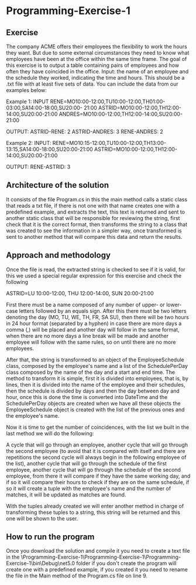 # Programming-Exercise-1
## Exercise
The company ACME offers their employees the flexibility to work the hours they want. But due to some external circumstances they need to know what employees have been at the office within the same time frame.
The goal of this exercise is to output a table containing pairs of employees and how often they have coincided in the office.
Input: the name of an employee and the schedule they worked, indicating the time and hours. This should be a .txt file with at least five sets of data. You can include the data from our examples below:

Example 1:
INPUT
RENE=MO10:00-12:00,TU10:00-12:00,TH01:00-03:00,SA14:00-18:00,SU20:00- 21:00
ASTRID=MO10:00-12:00,TH12:00-14:00,SU20:00-21:00
ANDRES=MO10:00-12:00,TH12:00-14:00,SU20:00-21:00

OUTPUT:
ASTRID-RENE: 2
ASTRID-ANDRES: 3
RENE-ANDRES: 2

Example 2:
INPUT:
RENE=MO10:15-12:00,TU10:00-12:00,TH13:00-13:15,SA14:00-18:00,SU20:00-21:00
ASTRID=MO10:00-12:00,TH12:00-14:00,SU20:00-21:00

OUTPUT:
RENE-ASTRID: 3

## Architecture of the solution
It consists of the file Program.cs in this the main method calls a static class that reads a txt file, if there is not one with that name creates one with a predefined example, and extracts the text, this text is returned and sent to another static class that will be responsible for reviewing the string, first check that it is the correct format, then transforms the string to a class that was created to see the information in a simpler way, once transformed is sent to another method that will compare this data and return the results.


## Approach and methodology
Once the file is read, the extracted string is checked to see if it is valid, for this we used a special regular expression for this exercise and check the following

ASTRID=LU 10:00-12:00, THU 12:00-14:00, SUN 20:00-21:00

First there must be a name composed of any number of upper- or lower-case letters followed by an equals sign. After this there must be two letters denoting the day (MO, TU, WE, TH, FR, SA SU), then there will be two hours in 24 hour format (separated by a hyphen) in case there are more days a comma (,) will be placed and another day will follow in the same format, when there are no more days a line break will be made and another employee will follow with the same rules, so on until there are no more employees.

After that, the string is transformed to an object of the EmployeeSchedule class, composed by the employee's name and a list of the SchedulePerDay class composed by the name of the day and a start and end time. The method to transform it is simple, first it is divided into employees, that is, by lines, then it is divided into the name of the employee and their schedules, then the schedule is divided by days and then the day between day and hour, once this is done the time is converted into DateTime and the SchedulePerDay objects are created when we have all these objects the EmployeeSchedule object is created with the list of the previous ones and the employee's name.

Now it is time to get the number of coincidences, with the list we built in the last method we will do the following:

A cycle that will go through an employee, another cycle that will go through the second employee (to avoid that it is compared with itself and there are repetitions the second cycle will always begin in the following employee of the list), another cycle that will go through the schedule of the first employee, another cycle that will go through the schedule of the second employee, from there it will compare if they have the same working day, and if so it will compare their hours to check if they are on the same schedule, if so it will create a tuple with the employee's name and the number of matches, it will be updated as matches are found.

With the tuples already created we will enter another method in charge of transforming these tuples to a string, this string will be returned and this one will be shown to the user.

## How to run the program
Once you download the solution and compile it you need to create a text file in the \Programming-Exercise-1\Programming-Exercise-1\Programming-Exercise-1\bin\Debug\net5.0 folder if you don't create the program will create one with a predefined example, if you created it you need to rename the file in the Main method of the Program.cs file on line 9.
